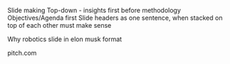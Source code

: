 
Slide making
Top-down - insights first before methodology
Objectives/Agenda first
Slide headers as one sentence, when stacked on top of each other must make sense

Why robotics slide in elon musk format

pitch.com